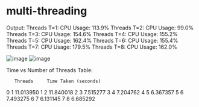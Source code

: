 # multi-threading

Output:
Threads T=1: CPU Usage: 113.9%
Threads T=2: CPU Usage: 99.0%
Threads T=3: CPU Usage: 154.6%
Threads T=4: CPU Usage: 155.2%
Threads T=5: CPU Usage: 162.4%
Threads T=6: CPU Usage: 155.4%
Threads T=7: CPU Usage: 179.5%
Threads T=8: CPU Usage: 162.0%

![image](https://github.com/SakshiGoyal001/multi-threading/assets/100338507/15c2920c-53a0-4120-a5f3-a08fb653282f)
![image](https://github.com/SakshiGoyal001/multi-threading/assets/100338507/9c692976-c7bb-4c8c-ad5f-cd7ed22ce232)


Time vs Number of Threads Table:

       Threads     Time Taken (seconds)
0        1             11.013950
1        2             11.840018
2        3              7.515277
3        4              7.204762
4        5              6.367357
5        6              7.493275
6        7              6.131145
7        8              6.685292

